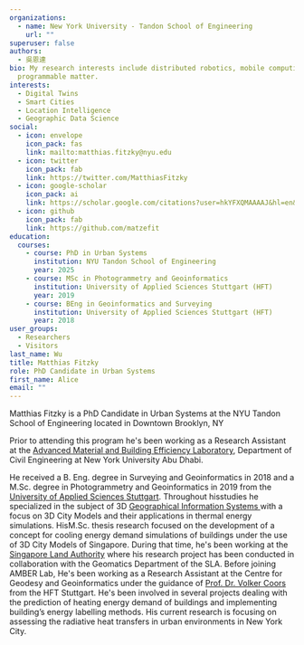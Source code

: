 ```yaml
---
organizations:
  - name: New York University - Tandon School of Engineering
    url: ""
superuser: false
authors:
  - 吳恩達
bio: My research interests include distributed robotics, mobile computing and
  programmable matter.
interests:
  - Digital Twins
  - Smart Cities
  - Location Intelligence
  - Geographic Data Science
social:
  - icon: envelope
    icon_pack: fas
    link: mailto:matthias.fitzky@nyu.edu
  - icon: twitter
    icon_pack: fab
    link: https://twitter.com/MatthiasFitzky
  - icon: google-scholar
    icon_pack: ai
    link: https://scholar.google.com/citations?user=hkYFXQMAAAAJ&hl=en&oi=ao
  - icon: github
    icon_pack: fab
    link: https://github.com/matzefit
education:
  courses:
    - course: PhD in Urban Systems
      institution: NYU Tandon School of Engineering
      year: 2025
    - course: MSc in Photogrammetry and Geoinformatics
      institution: University of Applied Sciences Stuttgart (HFT)
      year: 2019
    - course: BEng in Geoinformatics and Surveying
      institution: University of Applied Sciences Stuttgart (HFT)
      year: 2018
user_groups:
  - Researchers
  - Visitors
last_name: Wu
title: Matthias Fitzky
role: PhD Candidate in Urban Systems
first_name: Alice
email: ""
---
```

Matthias Fitzky is a PhD Candidate in Urban Systems at the NYU Tandon School of Engineering located in Downtown Brooklyn, NY

Prior to attending this program he's been working as a Research Assistant at the [Advanced Material and Building Efficiency Laboratory](https://nyuad.nyu.edu/en/research/centers-labs-and-projects/amber-lab.html), Department of Civil Engineering at New York University Abu Dhabi.

He received a B. Eng. degree in Surveying and Geoinformatics in 2018 and a M.Sc. degree in Photogrammetry and Geoinformatics in 2019 from the [University of Applied Sciences Stuttgart](https://www.hft-stuttgart.de). Throughout hisstudies he specialized in the subject of 3D [Geographical Information Systems ](https://en.wikipedia.org/wiki/Geographic_information_system) with a focus on 3D City Models and their applications in thermal energy simulations. HisM.Sc. thesis research focused on the development of a concept for cooling energy demand simulations of buildings under the use of 3D City Models of Singapore. During that time, he's been working at the [Singapore Land Authority](https://www.sla.gov.sg/) where his research project has been conducted in collaboration with the Geomatics Department of the SLA. Before joining AMBER Lab, He's been working as a Research Assistant at the Centre for Geodesy and Geoinformatics under the guidance of [Prof. Dr. Volker Coors](https://coors-online.de/) from the HFT Stuttgart. He's been involved in several projects dealing with the prediction of heating energy demand of buildings and implementing building’s energy labelling methods. His current research is focusing on assessing the radiative heat transfers in urban environments in New York City.